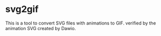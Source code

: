 # svg2gif
This is a tool to convert SVG files with animations to GIF. 
verified by the animation SVG created by Dawio.

